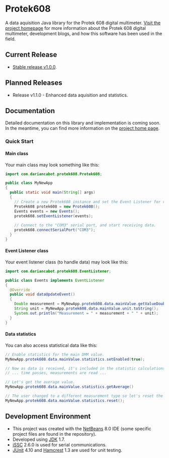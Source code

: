 # Protek608
A data aquisition Java library for the Protek 608 digital multimeter. [Visit the project homepage](http://dariancabot.com/category/projects/protek-608-digital-multimeter/) for more information about the Protek 608 digital multimeter, development blogs, and how this software has been used in the field.

## Current Release

* [Stable release v1.0.0](https://github.com/dariancabot/Protek608/releases/tag/v1.0.0).

## Planned Releases

* Release v1.1.0 - Enhanced data aquisition and statistics.

## Documentation

Detailed documentation on this library and implementation is coming soon. In the meantime, you can find more information on the [project home page](http://dariancabot.com/category/projects/protek-608-digital-multimeter/).

### Quick Start

#### Main class

Your main class may look something like this:
```java
import com.dariancabot.protek608.Protek608;

public class MyNewApp
{
  public static void main(String[] args)
  {
    // Create a new Protek608 instance and set the Event Listener for receiveing data.
    Protek608 protek608 = new Protek608();
    Events events = new Events();
    protek608.setEventListener(events);
    
    // Connect to the "COM3" serial port, and start receiving data.
    protek608.connectSerialPort("COM3");
  }
}
```

#### Event Listener class

Your event listener class (to handle data) may look like this:
```java
import com.dariancabot.protek608.EventListener;

public class Events implements EventListener
{
  @Override
  public void dataUpdateEvent()
  {
    Double measurement = MyNewApp.protek608.data.mainValue.getValueDouble();
    String unit = MyNewApp.protek608.data.mainValue.unit.toString();
    System.out.println("Measurement = " + measurement + " " + unit);
  }
}
```

#### Data statistics

You can also access statistical data like this:
```java
// Enable statistics for the main DMM value.
MyNewApp.protek608.data.mainValue.statistics.setEnabled(true);

// Now as data is received, it's included in the statistic calculations.
// ... time passes, measurements are read ...

// Let's get the average value.
MyNewApp.protek608.data.mainValue.statistics.getAverage()

// The user changed to a different measurement type so let's reset the stats.
MyNewApp.protek608.data.mainValue.statistics.reset();

```

## Development Environment

* This project was created with the [NetBeans](https://netbeans.org/) 8.0 IDE (some specific project files are found in the repository). 
* Developed using [JDK](http://www.oracle.com/technetwork/java/javase/downloads/index.html) 1.7.
* [jSSC](https://github.com/scream3r/java-simple-serial-connector) 2.6.0 is used for serial communications.
* [JUnit](https://github.com/junit-team/junit) 4.10 and [Hamcrest](https://github.com/hamcrest/JavaHamcrest) 1.3 are used for unit testing.

